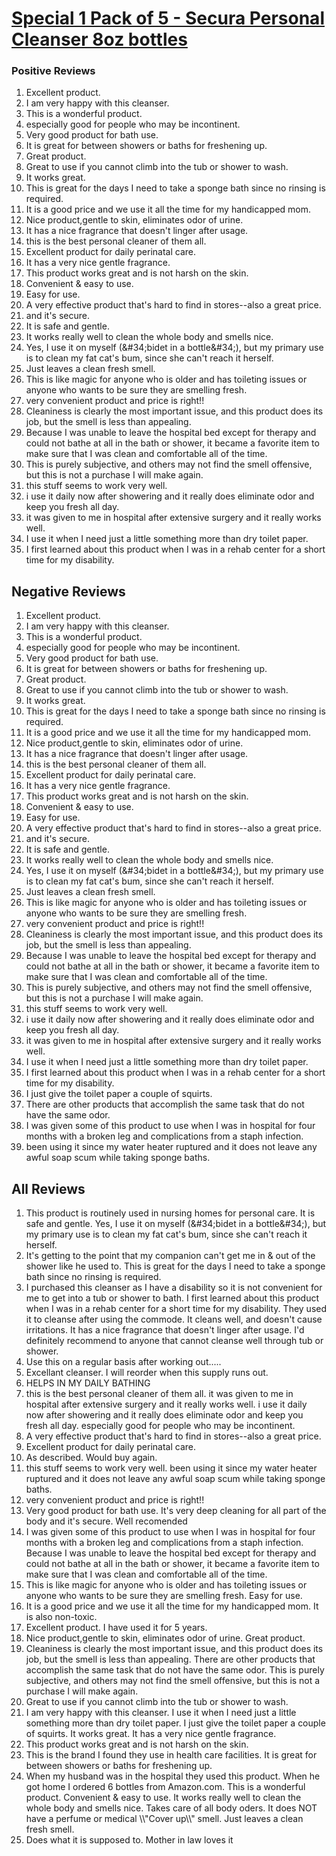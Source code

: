 # [Special 1 Pack of 5 - Secura Personal Cleanser 8oz bottles](https://products.checkmycream.com/products/Special-1-Pack-of-5-Secura-Personal-Cleanser-8oz-bottles.html)

### Positive Reviews

<ol>
      <li>Excellent product.</li>
      <li>I am very happy with this cleanser.  </li>
      <li>This is a wonderful product.  </li>
      <li>especially good for people who may be incontinent.</li>
      <li>Very good product for bath use.  </li>
      <li>It is great for between showers or baths for freshening up.</li>
      <li>Great product.</li>
      <li>Great to use if you cannot climb into the tub or shower to wash.</li>
      <li>It works great.  </li>
      <li>This is great for the days I need to take a sponge bath since no rinsing is required.</li>
      <li>It is a good price and we use it all the time for my handicapped mom.</li>
      <li>Nice product,gentle to skin, eliminates odor of urine.</li>
      <li>It has a nice fragrance that doesn&#x27;t linger after usage.  </li>
      <li>this is the best personal cleaner of them all.  </li>
      <li>Excellent product for daily perinatal care.</li>
      <li>It has a very nice gentle fragrance.</li>
      <li>This product works great and is not harsh on the skin.</li>
      <li>Convenient &amp; easy to use.</li>
      <li>Easy for use.</li>
      <li>A very effective product that&#x27;s hard to find in stores--also a great price.</li>
      <li>and it&#x27;s secure.  </li>
      <li>It is safe and gentle.</li>
      <li>It works really well to clean the whole body and smells nice.</li>
      <li>Yes, I use it on myself (&amp;#34;bidet in a bottle&amp;#34;), but my primary use is to clean my fat cat&#x27;s bum, since she can&#x27;t reach it herself.</li>
      <li>Just leaves a clean fresh smell.</li>
      <li>This is like magic for anyone who is older and has toileting issues or anyone who wants to be sure they are smelling fresh.</li>
      <li>very convenient product and price is right!!</li>
      <li>Cleaniness is clearly the most important issue, and this product does its job, but the smell is less than appealing.  </li>
      <li>Because I was unable to leave the hospital bed except for therapy and could not bathe at all in the bath or shower, it became a favorite item to make sure that I was clean and comfortable all of the time.</li>
      <li>This is purely subjective, and others may not find the smell offensive, but this is not a purchase I will make again.</li>
      <li>this stuff seems to work very well.</li>
      <li>i use it daily  now after showering and it really does eliminate odor  and keep you fresh all day.  </li>
      <li>it was given to me in hospital after extensive surgery and it  really works well.  </li>
      <li>I use it when I need just a little something more than dry toilet paper.  </li>
      <li>I first learned about this product when I was in a rehab center for a short time for my disability.  </li>
</ol>


<h2>Negative Reviews</h2>
<ol>
<li> Excellent product.</li>
<li> I am very happy with this cleanser.  </li>
<li> This is a wonderful product.  </li>
<li> especially good for people who may be incontinent.</li>
<li> Very good product for bath use.  </li>
<li> It is great for between showers or baths for freshening up.</li>
<li> Great product.</li>
<li> Great to use if you cannot climb into the tub or shower to wash.</li>
<li> It works great.  </li>
<li> This is great for the days I need to take a sponge bath since no rinsing is required.</li>
<li> It is a good price and we use it all the time for my handicapped mom.</li>
<li> Nice product,gentle to skin, eliminates odor of urine.</li>
<li> It has a nice fragrance that doesn&#x27;t linger after usage.  </li>
<li> this is the best personal cleaner of them all.  </li>
<li> Excellent product for daily perinatal care.</li>
<li> It has a very nice gentle fragrance.</li>
<li> This product works great and is not harsh on the skin.</li>
<li> Convenient &amp; easy to use.</li>
<li> Easy for use.</li>
<li> A very effective product that&#x27;s hard to find in stores--also a great price.</li>
<li> and it&#x27;s secure.  </li>
<li> It is safe and gentle.</li>
<li> It works really well to clean the whole body and smells nice.</li>
<li> Yes, I use it on myself (&amp;#34;bidet in a bottle&amp;#34;), but my primary use is to clean my fat cat&#x27;s bum, since she can&#x27;t reach it herself.</li>
<li> Just leaves a clean fresh smell.</li>
<li> This is like magic for anyone who is older and has toileting issues or anyone who wants to be sure they are smelling fresh.</li>
<li> very convenient product and price is right!!</li>
<li> Cleaniness is clearly the most important issue, and this product does its job, but the smell is less than appealing.  </li>
<li> Because I was unable to leave the hospital bed except for therapy and could not bathe at all in the bath or shower, it became a favorite item to make sure that I was clean and comfortable all of the time.</li>
<li> This is purely subjective, and others may not find the smell offensive, but this is not a purchase I will make again.</li>
<li> this stuff seems to work very well.</li>
<li> i use it daily  now after showering and it really does eliminate odor  and keep you fresh all day.  </li>
<li> it was given to me in hospital after extensive surgery and it  really works well.  </li>
<li> I use it when I need just a little something more than dry toilet paper.  </li>
<li> I first learned about this product when I was in a rehab center for a short time for my disability.  </li>
<li> I just give the toilet paper a couple of squirts.  </li>
<li> There are other products that accomplish the same task that do not have the same odor.  </li>
<li> I was given some of this product to use when I was in hospital for four months with a broken leg and complications from a staph infection.  </li>
<li> been using it since my water heater ruptured and it does not leave any awful soap scum while taking sponge baths.</li>
</ol>

<h2>All Reviews</h2>

<ol>
    <li> This product is routinely used in nursing homes for personal care. It is safe and gentle. Yes, I use it on myself (&amp;#34;bidet in a bottle&amp;#34;), but my primary use is to clean my fat cat&#x27;s bum, since she can&#x27;t reach it herself.</li>
    <li> It&#x27;s getting to the point that my companion can&#x27;t get me in &amp; out of the shower like he used to. This is great for the days I need to take a sponge bath since no rinsing is required.</li>
    <li> I purchased this cleanser as I have a disability so it is not convenient for me to get into a tub or shower to bath.  I first learned about this product when I was in a rehab center for a short time for my disability.  They used it to cleanse after using the commode.  It cleans well, and doesn&#x27;t cause irritations.  It has a nice fragrance that doesn&#x27;t linger after usage.  I&#x27;d definitely recommend to anyone that cannot cleanse well through tub or shower.</li>
    <li> Use this on a regular basis after working out.....</li>
    <li> Excellant cleanser. I will reorder when this supply runs out.</li>
    <li> HELPS IN MY DAILY BATHING</li>
    <li> this is the best personal cleaner of them all.  it was given to me in hospital after extensive surgery and it  really works well.  i use it daily  now after showering and it really does eliminate odor  and keep you fresh all day.  especially good for people who may be incontinent.</li>
    <li> A very effective product that&#x27;s hard to find in stores--also a great price.</li>
    <li> Excellent product for daily perinatal care.</li>
    <li> As described. Would buy again.</li>
    <li> this stuff seems to work very well. been using it since my water heater ruptured and it does not leave any awful soap scum while taking sponge baths.</li>
    <li> very convenient product and price is right!!</li>
    <li> Very good product for bath use.  It&#x27;s very deep cleaning for all part of the body and it&#x27;s secure.  Well recomended</li>
    <li> I was given some of this product to use when I was in hospital for four months with a broken leg and complications from a staph infection.  Because I was unable to leave the hospital bed except for therapy and could not bathe at all in the bath or shower, it became a favorite item to make sure that I was clean and comfortable all of the time.</li>
    <li> This is like magic for anyone who is older and has toileting issues or anyone who wants to be sure they are smelling fresh. Easy for use.</li>
    <li> It is a good price and we use it all the time for my handicapped mom. It is also non-toxic.</li>
    <li> Excellent product. I have used it for 5 years.</li>
    <li> Nice product,gentle to skin, eliminates odor of urine. Great product.</li>
    <li> Cleaniness is clearly the most important issue, and this product does its job, but the smell is less than appealing.  There are other products that accomplish the same task that do not have the same odor.  This is purely subjective, and others may not find the smell offensive, but this is not a purchase I will make again.</li>
    <li> Great to use if you cannot climb into the tub or shower to wash.</li>
    <li> I am very happy with this cleanser.  I use it when I need just a little something more than dry toilet paper.  I just give the toilet paper a couple of squirts.  It works great.  It has a very nice gentle fragrance.</li>
    <li> This product works great and is not harsh on the skin.</li>
    <li> This is the brand I found they use in health care facilities.  It is great for between showers or baths for freshening up.</li>
    <li> When my husband was in the hospital they used this product.  When he got home I ordered 6 bottles from Amazon.com. This is a wonderful product.  Convenient &amp; easy to use. It works really well to clean the whole body and smells nice. Takes care of all body oders. It does NOT have a perfume or medical \\&quot;Cover up\\&quot; smell. Just leaves a clean fresh smell.</li>
    <li> Does what it is supposed to. Mother in law loves it</li>
</ol>




